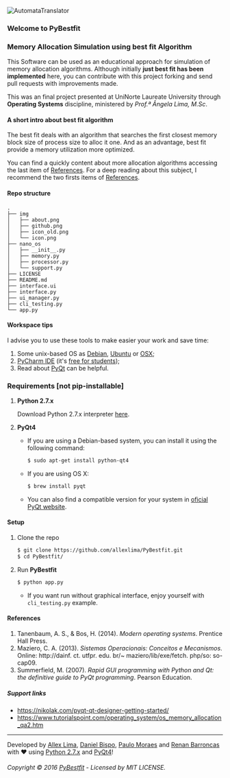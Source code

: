 ![AutomataTranslator](https://github.com/allexlima/PyBestfit/blob/master/img/icon.png?raw=true)
### Welcome to PyBestfit
### Memory Allocation Simulation using best fit Algorithm

This Software can be used as an educational approach for simulation of memory allocation algorithms. 
Although initially __just best fit has been implemented__ here, you can contribute with this project 
forking and send pull requests with improvements made. 

This was an final project presented at UniNorte Laureate University through __Operating Systems__ discipline, 
ministered by _Prof.ª Ângela Lima, M.Sc_.

#### A short intro about best fit algorithm

The best fit deals with an algorithm that searches the first closest memory block size of process size to alloc it one. 
And as an advantage, best fit provide a memory utilization more optimized. 

You can find a quickly content about more allocation algorithms accessing the last item of [References](#References). 
For a deep reading about this subject, I recommend the two firsts items of [References](#References).

#### Repo structure

    .
    ├── img
    │   ├── about.png
    │   ├── github.png
    │   ├── icon_old.png
    │   └── icon.png
    ├── nano_os
    │   ├── __init__.py
    │   ├── memory.py
    │   ├── processor.py
    │   └── support.py
    ├── LICENSE    
    ├── README.md
    ├── interface.ui     
    ├── interface.py   
    ├── ui_manager.py 
    ├── cli_testing.py    
    └── app.py


#### Workspace tips

I advise you to use these tools to make easier your work and save time:

1. Some unix-based OS as [Debian](http://debian.org), [Ubuntu](http://www.ubuntu.com/) or [OSX](http://www.apple.com/in/osx/);
2. [PyCharm IDE](https://www.jetbrains.com/pycharm) (it's [free for students](https://www.jetbrains.com/student/));
3. Read about [PyQt](https://nikolak.com/pyqt-qt-designer-getting-started/) can be helpful.

### Requirements [not pip-installable]

1. **Python 2.7.x** 

    Download Python 2.7.x interpreter [here](https://www.python.org/).

2. **PyQt4** 

    * If you are using a Debian-based system, you can install it using the following command:

        ```bash
        $ sudo apt-get install python-qt4
        ```
     
    * If you are using OS X:
    
        ```bash
        $ brew install pyqt
        ```
    * You can also find a compatible version for your system in [oficial PyQt website](https://www.riverbankcomputing.com/software/pyqt/download).

#### Setup

1. Clone the repo

    ```bash
	$ git clone https://github.com/allexlima/PyBestfit.git
	$ cd PyBestfit/
	```

2. Run **PyBestfit**
    
    ```bash
	$ python app.py
    ```
    
    - If you want run without graphical interface, enjoy yourself with `cli_testing.py` example.

#### References

1. Tanenbaum, A. S., & Bos, H. (2014). _Modern operating systems_. Prentice Hall Press.
2. Maziero, C. A. (2013). _Sistemas Operacionais: Conceitos e Mecanismos_. Online: http://dainf. ct. utfpr. edu. br/~ maziero/lib/exe/fetch. php/so: so-cap09.
3. Summerfield, M. (2007). _Rapid GUI programming with Python and Qt: the definitive guide to PyQt programming_. Pearson Education.

##### Support links

- https://nikolak.com/pyqt-qt-designer-getting-started/
- https://www.tutorialspoint.com/operating_system/os_memory_allocation_qa2.htm

---

Developed by [Allex Lima](http://allexlima.com), [Daniel Bispo](https://github.com/danielbispov/), [Paulo Moraes](http://www.moraespaulo.com/) and [Renan Barroncas](https://github.com/renanbarroncas) with ❤️ using [Python 2.7.x](https://www.python.org/) and [PyQt4](https://www.riverbankcomputing.com/software/pyqt/download)! 
###### Copyright © 2016 [PyBestfit](https://github.com/allexlima/PyBestfit) - Licensed by MIT LICENSE.
